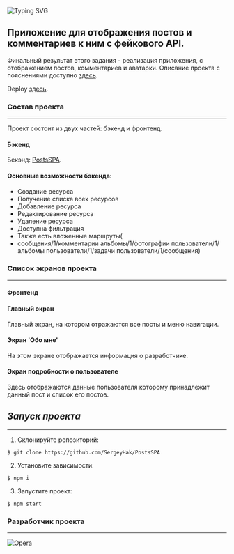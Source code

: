 ![Typing SVG](https://readme-typing-svg.herokuapp.com?font=Agdasima&pause=1000&color=1527F7&center=true&multiline=true&width=435&lines=Дипломная+работа+PostsSPA!)
## Приложение для отображения постов и комментариев к ним с фейкового API.
 Финальный результат этого задания - реализация приложения, с отображением постов, комментариев и аватарки. 
 Описание проекта c пояснениями доступно [здесь](https://docs.google.com/document/d/1t0XQdIRmHSMfl7dcYuEy1ZwsCy6RqPGECyHZcddyvBg/edit).

Deploy [здесь](https://genuine-cascaron-3c1575.netlify.app/
).

### Состав проекта
***
Проект состоит из двух частей: бэкенд и фронтенд.
#### Бэкенд
Бекэнд: [PostsSPA](https://jsonplaceholder.typicode.com/guide/).
#### Основные возможности бэкенда:
- Создание ресурса
- Получение списка всех ресурсов
- Добавление ресурса
- Редактирование ресурса
- Удаление ресурса
- Доступна фильтрация
- Также есть вложенные маршруты(
- сообщения/1/комментарии
  альбомы/1/фотографии
  пользователи/1/альбомы
  пользователи/1/задачи
  пользователи/1/сообщения)
### Список экранов проекта 
***
#### Фронтенд

#### Главный экран
Главный экран, на котором отражаются все посты и меню навигации.

#### Экран 'Обо мне'
На этом экране отображается информация о разработчике.
#### Экран подробности о пользователе
Здесь отображаются данные пользователя которому принадлежит данный пост и список его постов.

## _Запуск проекта_
***
1. Склонируйте репозиторий:
```
$ git clone https://github.com/SergeyHak/PostsSPA
```
2. Установите зависимости:
```
$ npm i
```
3. Запустите проект:
```
$ npm start
```
### Разработчик проекта
***
[![Opera](https://img.shields.io/badge/irarekut-000?style=for-the-badge&logo=ghost&logoColor=%23F7DF1E)](https://github.com/irarekut)
